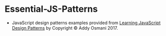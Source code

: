 # Essential-JS-Patterns
- JavaScript design patterns examples provided from [Learning JavaScript Design Patterns](https://addyosmani.com/resources/essentialjsdesignpatterns/book/) by Copyright © Addy Osmani 2017.